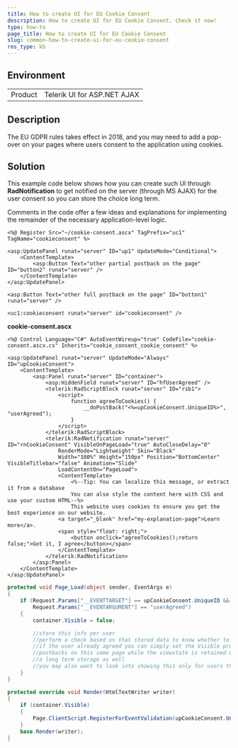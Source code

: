 ```yaml
---
title: How to create UI for EU Cookie Consent
description: How to create UI for EU Cookie Consent. Check it now!
type: how-to
page_title: How to create UI for EU Cookie Consent
slug: common-how-to-create-ui-for-eu-cookie-consent
res_type: kb
---
```


## Environment

<table>
	<tbody>
		<tr>
			<td>Product</td>
			<td>Telerik UI for ASP.NET AJAX</td>
		</tr>
	</tbody>
</table>


## Description

The EU GDPR rules takes effect in 2018, and you may need to add a pop-over on your pages where users consent to the application using cookies.

## Solution 

This example code below shows how you can create such UI through **RadNotification** to get notified on the server (through MS AJAX) for the user consent so you can store the choice long term.

Comments in the code offer a few ideas and explanations for implementing the remainder of the necessary application-level logic.

````ASP.NET
<%@ Register Src="~/cookie-consent.ascx" TagPrefix="uc1" TagName="cookieconsent" %>

<asp:UpdatePanel runat="server" ID="up1" UpdateMode="Conditional">
    <ContentTemplate>
        <asp:Button Text="other partial postback on the page" ID="button2" runat="server" />
    </ContentTemplate>
</asp:UpdatePanel>

<asp:Button Text="other full postback on the page" ID="button1" runat="server" />

<uc1:cookieconsent runat="server" id="cookieconsent" />
````

**cookie-consent.ascx**

````ASP.NET
<%@ Control Language="C#" AutoEventWireup="true" CodeFile="cookie-consent.ascx.cs" Inherits="cookie_consent_cookie_consent" %>

<asp:UpdatePanel runat="server" UpdateMode="Always" ID="upCookieConsent">
    <ContentTemplate>
        <asp:Panel runat="server" ID="container">
            <asp:HiddenField runat="server" ID="hfUserAgreed" />
            <telerik:RadScriptBlock runat="server" ID="rsb1">
                <script>
                    function agreeToCookies() {
                        __doPostBack("<%=upCookieConsent.UniqueID%>", "userAgreed");
                    }
                </script>
            </telerik:RadScriptBlock>
            <telerik:RadNotification runat="server" ID="rnCookieConsent" VisibleOnPageLoad="true" AutoCloseDelay="0" 
                RenderMode="Lightweight" Skin="Black"
                Width="100%" Height="150px" Position="BottomCenter" VisibleTitlebar="false" Animation="Slide"
                LoadContentOn="PageLoad">
                <ContentTemplate>
                    <%--Tip: You can localize this message, or extract it from a database
                    You can also style the content here with CSS and use your custom HTML--%>
                    This website uses cookies to ensure you get the best experience on our website.
                <a target="_blank" href="my-explanation-page">Learn more</a>.
                <span style="float: right;">
                    <button onclick="agreeToCookies();return false;">Got it, I agree</button></span>
                </ContentTemplate>
            </telerik:RadNotification>
        </asp:Panel>
    </ContentTemplate>
</asp:UpdatePanel>
````

````C#
protected void Page_Load(object sender, EventArgs e)
{
    if (Request.Params["__EVENTTARGET"] == upCookieConsent.UniqueID &&
        Request.Params["__EVENTARGUMENT"] == "userAgreed")
    {
        container.Visible = false;

        //store this info per user
        //perform a check based on that stored data to know whether to show this control at all
        //if the user already agreed you can simply set the Visible property to false
        //postbacks on this same page while the viewstate is retained will work fine, but you should implement
        //a long term storage as well
        //you may also want to look into showing this only for users that need to see it (e.g., based on IP location)
    }
}

protected override void Render(HtmlTextWriter writer)
{
    if (container.Visible)
    {
        Page.ClientScript.RegisterForEventValidation(upCookieConsent.UniqueID, "userAgreed");
    }
    base.Render(writer);
}
````



 